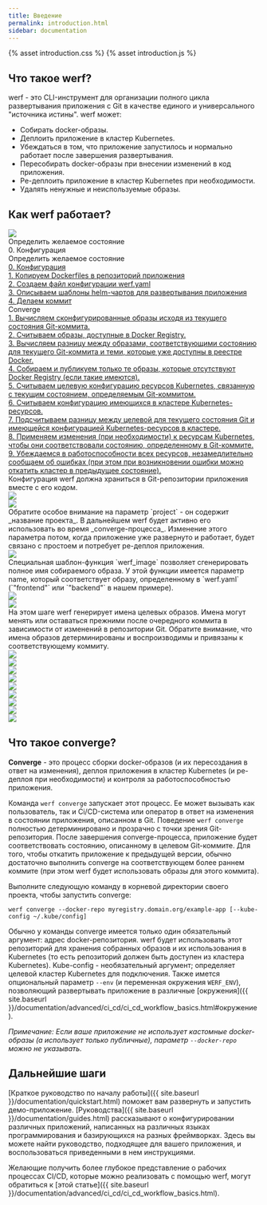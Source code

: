 ```yaml
---
title: Введение
permalink: introduction.html
sidebar: documentation
---
```


{% asset introduction.css %}
{% asset introduction.js %}

## Что такое werf?

werf - это CLI-инструмент для организации полного цикла развертывания приложения с Git в качестве единого и универсального "источника истины". werf может:

 - Собирать docker-образы.
 - Деплоить приложение в кластер Kubernetes.
 - Убеждаться в том, что приложение запустилось и нормально работает после завершения развертывания.
 - Пересобирать docker-образы при внесении изменений в код приложения.
 - Ре-деплоить приложение в кластер Kubernetes при необходимости.
 - Удалять ненужные и неиспользуемые образы.

## Как werf работает?
<div id="introduction-presentation" class="introduction-presentation">
    <div id="introduction-presentation-controls" class="introduction-presentation__controls">
        <a href="javascript:void(0)" class="introduction-presentation__controls-nav">
            <img src="{% asset introduction/nav.svg @path %}" />
        </a>
        <div class="introduction-presentation__controls-stage">
            Определить желаемое состояние
        </div>
        <div class="introduction-presentation__controls-step">
            0. Конфигурация
        </div>
        <div class="introduction-presentation__controls-selector">
            <div class="introduction-presentation__controls-selector-stage">
                Определить желаемое состояние
            </div>
            <div class="introduction-presentation__controls-selector-step">
                <a href="javascript:void(0)"
                    data-presentation-selector-option="0"
                    data-presentation-selector-stage="Определить желаемое состояние">
                    0. Конфигурация
                </a>
            </div>
            <div class="introduction-presentation__controls-selector-step">
                <a href="javascript:void(0)"
                    data-presentation-selector-option="1"
                    data-presentation-selector-stage="Определить желаемое состояние">
                    1. Копируем Dockerfiles в репозиторий приложения
                </a>
            </div>
            <div class="introduction-presentation__controls-selector-step">
                <a href="javascript:void(0)"
                    data-presentation-selector-option="2"
                    data-presentation-selector-stage="Определить желаемое состояние">
                    2. Создаем файл конфигурации werf.yaml
                </a>
            </div>
            <div class="introduction-presentation__controls-selector-step">
                <a href="javascript:void(0)"
                    data-presentation-selector-option="3"
                    data-presentation-selector-stage="Определить желаемое состояние">
                    3. Описываем шаблоны helm-чартов для развертывания приложения
                </a>
            </div>
            <div class="introduction-presentation__controls-selector-step">
                <a href="javascript:void(0)"
                    data-presentation-selector-option="4"
                    data-presentation-selector-stage="Определить желаемое состояние">
                    4. Делаем коммит
                </a>
            </div>
            <div class="introduction-presentation__controls-selector-stage">
                Converge
            </div>
            <div class="introduction-presentation__controls-selector-step">
                <a href="javascript:void(0)"
                    data-presentation-selector-option="5"
                    data-presentation-selector-stage="Converge">
                    1. Вычисляем сконфигурированные образы исходя из текущего состояния Git-коммита.
                </a>
            </div>
            <div class="introduction-presentation__controls-selector-step">
                <a href="javascript:void(0)"
                    data-presentation-selector-option="6"
                    data-presentation-selector-stage="Converge">
                    2. Считываем образы, доступные в Docker Registry.
                </a>
            </div>
            <div class="introduction-presentation__controls-selector-step">
                <a href="javascript:void(0)"
                    data-presentation-selector-option="7"
                    data-presentation-selector-stage="Converge">
                    3. Вычисляем разницу между образами, соответствующими состоянию для текущего Git-коммита и теми, которые уже доступны в реестре Docker.
                </a>
            </div>
            <div class="introduction-presentation__controls-selector-step">
                <a href="javascript:void(0)"
                    data-presentation-selector-option="8"
                    data-presentation-selector-stage="Converge">
                    4. Собираем и публикуем только те образы, которые отсутствуют Docker Registry (если такие имеются).
                </a>
            </div>
            <div class="introduction-presentation__controls-selector-step">
                <a href="javascript:void(0)"
                    data-presentation-selector-option="9"
                    data-presentation-selector-stage="Converge">
                    5. Считываем целевую конфигурацию ресурсов Kubernetes, связанную с текущим состоянием, определяемым Git-коммитом.
                </a>
            </div>
            <div class="introduction-presentation__controls-selector-step">
                <a href="javascript:void(0)"
                    data-presentation-selector-option="10"
                    data-presentation-selector-stage="Converge">
                    6. Считываем конфигурацию имеющихся в кластере Kubernetes-ресурсов.
                </a>
            </div>
            <div class="introduction-presentation__controls-selector-step">
                <a href="javascript:void(0)"
                    data-presentation-selector-option="11"
                    data-presentation-selector-stage="Converge">
                    7. Подсчитываем разницу между целевой для текущего состояния Git и имеющейся конфигурацией Kubernetes-ресурсов в кластере.
                </a>
            </div>
            <div class="introduction-presentation__controls-selector-step">
                <a href="javascript:void(0)"
                    data-presentation-selector-option="12"
                    data-presentation-selector-stage="Converge">
                    8. Применяем изменения (при необходимости) к ресурсам Kubernetes, чтобы они соответствовали состоянию, определенному в Git-коммите.
                </a>
            </div>
            <div class="introduction-presentation__controls-selector-step">
                <a href="javascript:void(0)"
                    data-presentation-selector-option="13"
                    data-presentation-selector-stage="Converge">
                    9. Убеждаемся в работоспособности всех ресурсов, незамедлительно сообщаем об ошибках (при этом при возникновении ошибки можно откатить кластер в предыдущее состояние).
                </a>
            </div>
        </div>
    </div>
    <div class="introduction-presentation__container">
        <div class="introduction-presentation__slide">
            <div class="introduction-presentation__slide-text">
                Конфигурация werf должна храниться в Git-репозитории приложения вместе с его кодом.
            </div>
            <img src="{% asset introduction/s-1.svg @path %}"
            class="introduction-presentation__slide-img" />
        </div>
        <div class="introduction-presentation__slide">
            <div class="introduction-presentation__slide-text"></div>
            <img src="{% asset introduction/s-2.svg @path %}"
            class="introduction-presentation__slide-img" />
        </div>
        <div class="introduction-presentation__slide">
            <div class="introduction-presentation__slide-text">
<div markdown="1">
Обратите особое внимание на параметр `project` - он содержит _название проекта_. В дальнейшем werf будет активно его использовать во время _converge-процесса_. Изменение этого параметра потом, когда приложение уже развернуто и работает, будет связано с простоем и потребует ре-деплоя приложения.
</div>
            </div>
            <img src="{% asset introduction/s-3.svg @path %}"
            class="introduction-presentation__slide-img" />
        </div>
        <div class="introduction-presentation__slide">
            <div class="introduction-presentation__slide-text">
<div markdown="1">
Специальная шаблон-функция `werf_image` позволяет сгенерировать полное имя собираемого образа. У этой функции имеется параметр name, который соответствует образу, определенному в `werf.yaml` (`"frontend"` или `"backend"` в нашем примере).
</div>
            </div>
            <img src="{% asset introduction/s-4.svg @path %}"
            class="introduction-presentation__slide-img" />
        </div>
        <div class="introduction-presentation__slide">
            <div class="introduction-presentation__slide-text"></div>
            <img src="{% asset introduction/s-5.svg @path %}"
            class="introduction-presentation__slide-img" />
        </div>
        <div class="introduction-presentation__slide">
            <div class="introduction-presentation__slide-text">
<div markdown="1">
На этом шаге werf генерирует имена целевых образов. Имена могут менять или оставаться прежними после очередного коммита в зависимости от изменений в репозитории Git. Обратите внимание, что имена образов детерминированы и воспроизводимы и привязаны к соответствующему коммиту.
</div>
            </div>
            <img src="{% asset introduction/s-6.svg @path %}"
            class="introduction-presentation__slide-img" />
        </div>
        <div class="introduction-presentation__slide">
            <div class="introduction-presentation__slide-text"></div>
            <img src="{% asset introduction/s-7.svg @path %}"
            class="introduction-presentation__slide-img" />
        </div>
        <div class="introduction-presentation__slide">
            <div class="introduction-presentation__slide-text"></div>
            <img src="{% asset introduction/s-8.svg @path %}"
            class="introduction-presentation__slide-img" />
        </div>
        <div class="introduction-presentation__slide">
            <div class="introduction-presentation__slide-text"></div>
            <img src="{% asset introduction/s-9.svg @path %}"
            class="introduction-presentation__slide-img" />
        </div>
        <div class="introduction-presentation__slide">
            <div class="introduction-presentation__slide-text"></div>
            <img src="{% asset introduction/s-10.svg @path %}"
            class="introduction-presentation__slide-img" />
        </div>
        <div class="introduction-presentation__slide">
            <div class="introduction-presentation__slide-text"></div>
            <img src="{% asset introduction/s-11.svg @path %}"
            class="introduction-presentation__slide-img" />
        </div>
        <div class="introduction-presentation__slide">
            <div class="introduction-presentation__slide-text"></div>
            <img src="{% asset introduction/s-12.svg @path %}"
            class="introduction-presentation__slide-img" />
        </div>
        <div class="introduction-presentation__slide">
            <div class="introduction-presentation__slide-text">
                <div class="introduction-presentation__slide-title"></div>
            </div>
            <img src="{% asset introduction/s-13.svg @path %}"
            class="introduction-presentation__slide-img" />
        </div>
        <div class="introduction-presentation__slide">
            <div class="introduction-presentation__slide-text">
                <div class="introduction-presentation__slide-title"></div>
            </div>
            <img src="{% asset introduction/s-14.svg @path %}"
            class="introduction-presentation__slide-img" />
        </div>
    </div>
</div>

## Что такое converge?

**Converge** - это процесс сборки docker-образов (и их пересоздания в ответ на изменения), деплоя приложения в кластер Kubernetes (и ре-деплоя при необходимости) и контроля за работоспособностью приложения.

Команда `werf converge` запускает этот процесс. Ее может вызывать как пользователь, так и Ci/CD-система или оператор в ответ на изменения в состоянии приложения, описанном в Git. Поведение `werf converge` полностью детерминировано и прозрачно с точки зрения Git-репозитория. После завершения converge-процесса, приложение будет соответствовать состоянию, описанному в целевом Git-коммите. Для того, чтобы откатить приложение к предыдущей версии, обычно достаточно выполнить converge на соответствующем более раннем коммите (при этом werf будет использовать образы для этого коммита).

Выполните следующую команду в корневой директории своего проекта, чтобы запустить converge:

```
werf converge --docker-repo myregistry.domain.org/example-app [--kube-config ~/.kube/config]
```

Обычно у команды converge имеется только один обязательный аргумент: адрес docker-репозитория. werf будет использовать этот репозиторий для хранения собранных образов и их использования в Kubernetes (то есть репозиторий должен быть доступен из кластера Kubernetes). Kube-config - необязательный аргумент; определяет целевой кластер Kubernetes для подключения. Также имется опциональный параметр `--env` (и переменная окружения `WERF_ENV`), позволяющий развертывать приложение в различные [окружения]({{ site.baseurl }}/documentation/advanced/ci_cd/ci_cd_workflow_basics.html#окружение).

_Примечание: Если ваше приложение не использует кастомные docker-образы (а использует только публичные), параметр `--docker-repo` можно не указывать._

## Дальнейшие шаги

[Краткое руководство по началу работы]({{ site.baseurl }}/documentation/quickstart.html) поможет вам развернуть и запустить демо-приложение. [Руководства]({{ site.baseurl }}/documentation/guides.html) рассказывают о конфигурировании различных приложений, написанных на различных языках программирования и базирующихся на разных фреймворках. Здесь вы можете найти руководство, подходящее для вашего приложения, и воспользоваться приведенными в нем инструкциями.

Желающие получить более глубокое представление о рабочих процессах CI/CD, которые можно реализовать с помощью werf, могут обратиться к [этой статье]({{ site.baseurl }}/documentation/advanced/ci_cd/ci_cd_workflow_basics.html).
